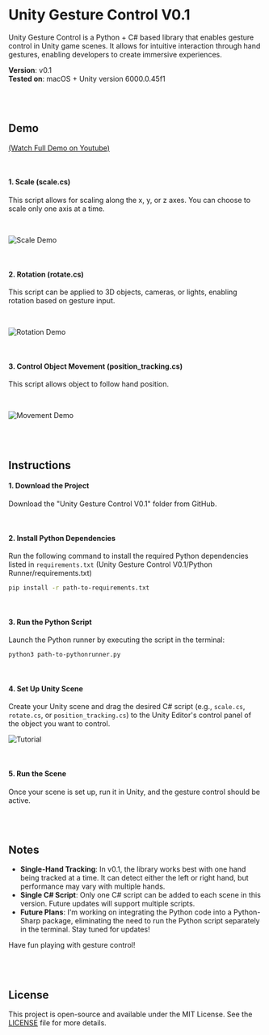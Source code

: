 # Unity Gesture Control V0.1

Unity Gesture Control is a Python + C# based library that enables gesture control in Unity game scenes. It allows for intuitive interaction through hand gestures, enabling developers to create immersive experiences.

**Version**: v0.1  
**Tested on**: macOS + Unity version 6000.0.45f1

<br>
<br>

## Demo 
[(Watch Full Demo on Youtube)](https://www.youtube.com/watch?v=fcrvQKrahTQ)

<br>

#### 1. **Scale (scale.cs)**
This script allows for scaling along the x, y, or z axes. You can choose to scale only one axis at a time.

<br>

![Scale Demo](https://github.com/user-attachments/assets/448c6b14-50a9-4f1e-ad91-0feb1665a0af)

<br>


#### 2. **Rotation (rotate.cs)**
This script can be applied to 3D objects, cameras, or lights, enabling rotation based on gesture input.

<br>

![Rotation Demo](https://github.com/user-attachments/assets/2d90004d-74e6-4102-a476-e0090b6dbdc9)

<br>


#### 3. **Control Object Movement (position_tracking.cs)**
This script allows object to follow hand position.

<br>

![Movement Demo](https://github.com/user-attachments/assets/81adc92d-0f22-453a-82c4-c5781674507a)

<br>
<br>

## Instructions

#### 1. **Download the Project**
Download the "Unity Gesture Control V0.1" folder from GitHub.

<br>

#### 2. **Install Python Dependencies**
Run the following command to install the required Python dependencies listed in `requirements.txt` (Unity Gesture Control V0.1/Python Runner/requirements.txt)

```bash
pip install -r path-to-requirements.txt
```

<br>

#### 3. **Run the Python Script**
Launch the Python runner by executing the script in the terminal:

```bash
python3 path-to-pythonrunner.py
```

<br>

#### 4. **Set Up Unity Scene**
Create your Unity scene and drag the desired C# script (e.g., `scale.cs`, `rotate.cs`, or `position_tracking.cs`) to the Unity Editor's control panel of the object you want to control.

![Tutorial](https://github.com/user-attachments/assets/ba2fe931-0b4f-48a7-874a-1f8f613c8ac1)

<br>

#### 5. **Run the Scene**
Once your scene is set up, run it in Unity, and the gesture control should be active.

<br>
<br>

## Notes

- **Single-Hand Tracking**: In v0.1, the library works best with one hand being tracked at a time. It can detect either the left or right hand, but performance may vary with multiple hands.
- **Single C# Script**: Only one C# script can be added to each scene in this version. Future updates will support multiple scripts.
- **Future Plans**: I'm working on integrating the Python code into a Python-Sharp package, eliminating the need to run the Python script separately in the terminal. Stay tuned for updates!

Have fun playing with gesture control!

<br>
<br>

## License

This project is open-source and available under the MIT License. See the [LICENSE](LICENSE) file for more details.

